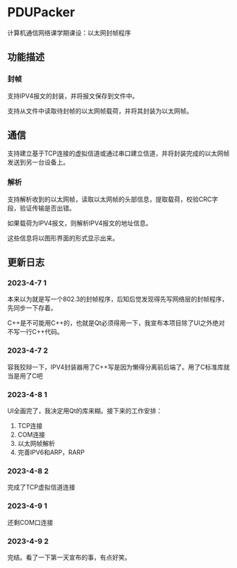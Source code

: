 # PDUPacker

计算机通信网络课学期课设：以太网封帧程序

## 功能描述

### 封帧

支持IPV4报文的封装，并将报文保存到文件中。

支持从文件中读取待封帧的以太网帧载荷，并将其封装为以太网帧。

## 通信

支持建立基于TCP连接的虚拟信道或通过串口建立信道，并将封装完成的以太网帧发送到另一台设备上。

### 解析

支持解析收到的以太网帧，读取以太网帧的头部信息，提取载荷，校验CRC字段，验证传输是否出错。

如果载荷为IPV4报文，则解析IPV4报文的地址信息。

这些信息将以图形界面的形式显示出来。

## 更新日志

### 2023-4-7 1

本来以为就是写一个802.3的封帧程序，后知后觉发现得先写网络层的封帧程序，先同步一下存着。

C++是不可能用C++的，也就是Qt必须得用一下，我宣布本项目除了UI之外绝对不写一行C++代码。

### 2023-4-7 2

容我狡辩一下，IPV4封装器用了C++写是因为懒得分离前后端了。用了C标准库就当是用了C吧

### 2023-4-8 1

UI全画完了，我决定用Qt的库来糊。接下来的工作安排：

1. TCP连接
2. COM连接
3. 以太网帧解析
4. 完善IPV6和ARP，RARP

### 2023-4-8 2

完成了TCP虚拟信道连接

### 2023-4-9 1

还剩COM口连接

### 2023-4-9 2

完结。看了一下第一天宣布的事，有点好笑。
